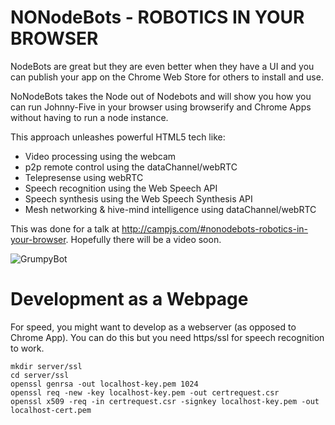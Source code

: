 # NONodeBots  - ROBOTICS IN YOUR BROWSER

NodeBots are great but they are even better when they have a UI and you can publish your app on the Chrome Web Store for others to install and use.

NoNodeBots takes the Node out of Nodebots and will show you how you can run Johnny-Five in your browser using browserify and Chrome Apps without having to run a node instance.

This approach unleashes powerful HTML5 tech like:

* Video processing using the webcam
* p2p remote control using the dataChannel/webRTC
* Telepresense using webRTC
* Speech recognition using the Web Speech API
* Speech synthesis using the Web Speech Synthesis API
* Mesh networking & hive-mind intelligence using dataChannel/webRTC


This was done for a talk at http://campjs.com/#nonodebots-robotics-in-your-browser. Hopefully there will be a video soon.

![GrumpyBot](http://giant.gfycat.com/SomeUnderstatedAtlanticridleyturtle.gif)


# Development as a Webpage

For speed, you might want to develop as a webserver (as opposed to Chrome App). You can do this but you need https/ssl for speech recognition to work. 

```
mkdir server/ssl
cd server/ssl
openssl genrsa -out localhost-key.pem 1024 
openssl req -new -key localhost-key.pem -out certrequest.csr
openssl x509 -req -in certrequest.csr -signkey localhost-key.pem -out localhost-cert.pem
```
